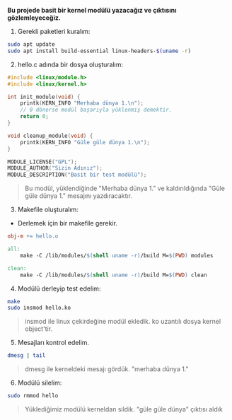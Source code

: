 **Bu projede basit bir kernel modülü yazacağız ve çıktısını gözlemleyeceğiz.**

1. Gerekli paketleri kuralım:

```bash
sudo apt update
sudo apt install build-essential linux-headers-$(uname -r)
```

2. hello.c adında bir dosya oluşturalım:

```C
#include <linux/module.h>
#include <linux/kernel.h>

int init_module(void) {
    printk(KERN_INFO "Merhaba dünya 1.\n");
    // 0 dönerse modül başarıyla yüklenmiş demektir.
    return 0;
}

void cleanup_module(void) {
    printk(KERN_INFO "Güle güle dünya 1.\n");
}

MODULE_LICENSE("GPL");
MODULE_AUTHOR("Sizin Adınız");
MODULE_DESCRIPTION("Basit bir test modülü");
```
> Bu modül, yüklendiğinde "Merhaba dünya 1." ve kaldırıldığında "Güle güle dünya 1." mesajını yazdıracaktır.

3. Makefile oluşturalım:
- Derlemek için bir makefile gerekir.

```makefile
obj-m += hello.o

all:
	make -C /lib/modules/$(shell uname -r)/build M=$(PWD) modules

clean:
	make -C /lib/modules/$(shell uname -r)/build M=$(PWD) clean
```
4. Modülü derleyip test edelim:
```bash
make
sudo insmod hello.ko
```
> insmod ile linux çekirdeğine modül ekledik. ko uzantılı dosya kernel object'tir.

5. Mesajları kontrol edelim.
```bash
dmesg | tail
```
> dmesg ile kerneldeki mesajı gördük. "merhaba dünya 1."

6. Modülü silelim:
```bash
sudo rmmod hello
```
> Yüklediğimiz modülü kerneldan sildik. "güle güle dünya" çıktısı aldık







